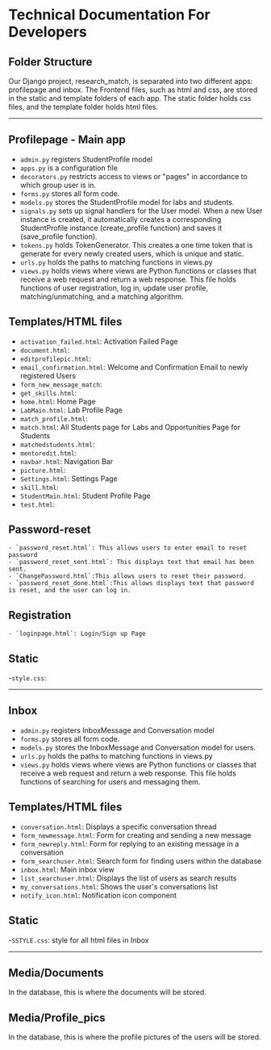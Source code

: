 # Technical Documentation For Developers

## Folder Structure
Our Django project, research_match, is separated into two different apps: profilepage and inbox. The Frontend files, such as html and css, are stored in the static and template folders of each app. The static folder holds css files, and the template folder holds html files.

---
## Profilepage - Main app

- `admin.py` registers StudentProfile model
- `apps.py` is a configuration file
- `decorators.py` restricts access to views or "pages" in accordance to which group user is in.
- `forms.py` stores all form code.
- `models.py` stores the StudentProfile model for labs and students.
- `signals.py` sets up signal handlers for the User model. When a new User instance is created, it automatically creates a corresponding StudentProfile instance (create_profile function) and saves it (save_profile function).
- `tokens.py` holds TokenGenerator. This creates a one time token that is generate for every newly created users, which is unique and static.
- `urls.py` holds the paths to matching functions in views.py
- `views.py` holds views where views are Python functions or classes that receive a web request and return a web response. This file holds functions of user registration, log in, update user profile, matching/unmatching, and a matching algorithm.

## Templates/HTML files

- `activation_failed.html`: Activation Failed Page
- `document.html`: 
- `editprofilepic.html`:
- `email_confirmation.html`: Welcome and Confirmation Email to newly registered Users
- `form_new_message_match`:
- `get_skills.html`:
- `home.html`: Home Page
- `LabMain.html`: Lab Profile Page
- `match_profile.html`:
- `match.html`: All Students page for Labs and Opportunities Page for Students
- `matchedstudents.html`:
- `mentoredit.html`:
- `navbar.html`: Navigation Bar
- `picture.html`:
- `Settings.html`: Settings Page
- `skill.html`:
- `StudentMain.html`: Student Profile Page
- `test.html`:

## Password-reset
    - `password_reset.html`: This allows users to enter email to reset password  
    - `password_reset_sent.html`: This displays text that email has been sent.  
    - `ChangePassword.html`:This allows users to reset their password. 
    - `password_reset_done.html`:This allows displays text that password is reset, and the user can log in.

## Registration
    - `loginpage.html`: Login/Sign up Page
  
## Static
-`style.css`:

---
## Inbox

- `admin.py` registers InboxMessage and Conversation model
- `forms.py` stores all form code.
- `models.py` stores the InboxMessage and Conversation model for users.
- `urls.py` holds the paths to matching functions in views.py
- `views.py` holds views where views are Python functions or classes that receive a web request and return a web response. This file holds functions of searching for users and messaging them.

## Templates/HTML files
- `conversation.html`: Displays a specific conversation thread
- `form_newmessage.html`: Form for creating and sending a new message
- `form_newreply.html`: Form for replying to an existing message in a conversation
- `form_searchuser.html`: Search form for finding users within the database
- `inbox.html`: Main inbox view
- `list_searchuser.html`: Displays the list of users as search results
- `my_conversations.html`: Shows the user's conversations list
- `notify_icon.html`: Notification icon component

## Static
-`SSTYLE.css`: style for all html files in Inbox

---

## Media/Documents
In the database, this is where the documents will be stored.

## Media/Profile_pics
In the database, this is where the profile pictures of the users will be stored.



